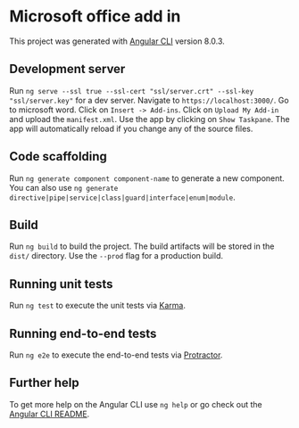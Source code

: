 # Microsoft office add in

This project was generated with [Angular CLI](https://github.com/angular/angular-cli) version 8.0.3.

## Development server

Run `ng serve --ssl true --ssl-cert "ssl/server.crt" --ssl-key "ssl/server.key"` for a dev server. Navigate to `https://localhost:3000/`. Go to microsoft word. Click on `Insert -> Add-ins`. Click on `Upload My Add-in` and upload the `manifest.xml`. Use the app by clicking on `Show Taskpane`. The app will automatically reload if you change any of the source files.

## Code scaffolding

Run `ng generate component component-name` to generate a new component. You can also use `ng generate directive|pipe|service|class|guard|interface|enum|module`.

## Build

Run `ng build` to build the project. The build artifacts will be stored in the `dist/` directory. Use the `--prod` flag for a production build.

## Running unit tests

Run `ng test` to execute the unit tests via [Karma](https://karma-runner.github.io).

## Running end-to-end tests

Run `ng e2e` to execute the end-to-end tests via [Protractor](http://www.protractortest.org/).

## Further help

To get more help on the Angular CLI use `ng help` or go check out the [Angular CLI README](https://github.com/angular/angular-cli/blob/master/README.md).
